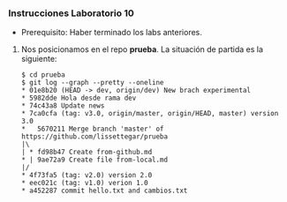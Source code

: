 ### Instrucciones Laboratorio 10

* Prerequisito: Haber terminado los labs anteriores.

1. Nos posicionamos en el repo **prueba**. La situación de partida es la siguiente:

       $ cd prueba
       $ git log --graph --pretty --oneline
       * 01e8b20 (HEAD -> dev, origin/dev) New brach experimental
       * 5982dde Hola desde rama dev
       * 74c43a8 Update news
       * 7ca0cfa (tag: v3.0, origin/master, origin/HEAD, master) version 3.0
       *   5670211 Merge branch 'master' of https://github.com/lissettegar/prueba
       |\  
       | * fd98b47 Create from-github.md
       * | 9ae72a9 Create file from-local.md
       |/  
       * 4f73fa5 (tag: v2.0) version 2.0
       * eec021c (tag: v1.0) verion 1.0
       * a452287 commit hello.txt and cambios.txt

